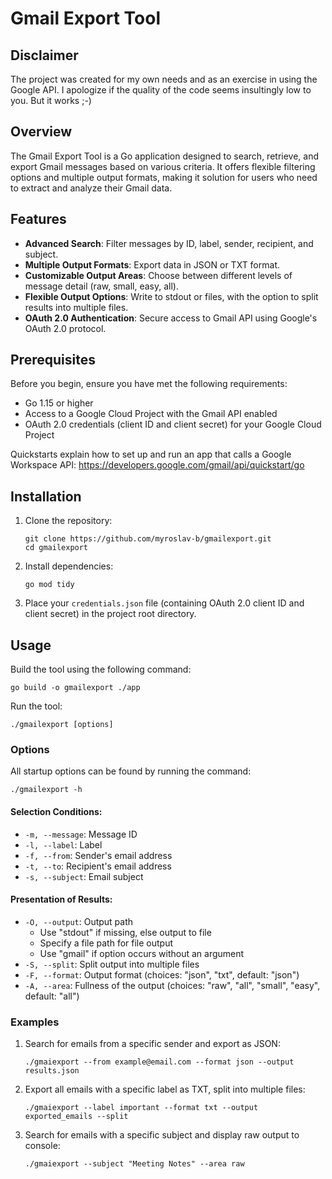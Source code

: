 # Gmail Export Tool

## Disclaimer

The project was created for my own needs and as an exercise in using the Google API. I apologize if the quality of the code seems insultingly low to you. But it works ;-)

## Overview

The Gmail Export Tool is a Go application designed to search, retrieve, and export Gmail messages based on various criteria. It offers flexible filtering options and multiple output formats, making it solution for users who need to extract and analyze their Gmail data.

## Features

- **Advanced Search**: Filter messages by ID, label, sender, recipient, and subject.
- **Multiple Output Formats**: Export data in JSON or TXT format.
- **Customizable Output Areas**: Choose between different levels of message detail (raw, small, easy, all).
- **Flexible Output Options**: Write to stdout or files, with the option to split results into multiple files.
- **OAuth 2.0 Authentication**: Secure access to Gmail API using Google's OAuth 2.0 protocol.

## Prerequisites

Before you begin, ensure you have met the following requirements:

- Go 1.15 or higher
- Access to a Google Cloud Project with the Gmail API enabled
- OAuth 2.0 credentials (client ID and client secret) for your Google Cloud Project

Quickstarts explain how to set up and run an app that calls a Google Workspace API:
https://developers.google.com/gmail/api/quickstart/go


## Installation

1. Clone the repository:
   ```
   git clone https://github.com/myroslav-b/gmailexport.git
   cd gmailexport
   ```

2. Install dependencies:
   ```
   go mod tidy
   ```

3. Place your `credentials.json` file (containing OAuth 2.0 client ID and client secret) in the project root directory.

## Usage

Build the tool using the following command:

```
go build -o gmailexport ./app
```

Run the tool:

```
./gmailexport [options]
```

### Options

All startup options can be found by running the command:

```
./gmailexport -h
```
#### Selection Conditions:
- `-m, --message`: Message ID
- `-l, --label`: Label
- `-f, --from`: Sender's email address
- `-t, --to`: Recipient's email address
- `-s, --subject`: Email subject

#### Presentation of Results:
- `-O, --output`: Output path
  - Use "stdout" if missing, else output to file
  - Specify a file path for file output
  - Use "gmail" if option occurs without an argument
- `-S, --split`: Split output into multiple files
- `-F, --format`: Output format (choices: "json", "txt", default: "json")
- `-A, --area`: Fullness of the output (choices: "raw", "all", "small", "easy", default: "all")

### Examples

1. Search for emails from a specific sender and export as JSON:
   ```
   ./gmaiexport --from example@email.com --format json --output results.json
   ```

2. Export all emails with a specific label as TXT, split into multiple files:
   ```
   ./gmaiexport --label important --format txt --output exported_emails --split
   ```

3. Search for emails with a specific subject and display raw output to console:
   ```
   ./gmaiexport --subject "Meeting Notes" --area raw
   ```

